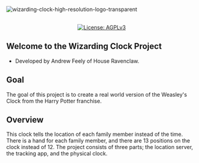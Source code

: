 ![wizarding-clock-high-resolution-logo-transparent](https://github.com/user-attachments/assets/3b8b5683-b1c4-47c6-b440-2779809c3135)
<p align="center"> 
  <br/>  
  <a href="https://opensource.org/license/agpl-v3"><img src="https://img.shields.io/badge/License-AGPL_v3-blue.svg?color=3F51B5&style=for-the-badge&label=License&logoColor=000000&labelColor=ececec" alt="License: AGPLv3"></a>
  </a>
  <br/>  
</p>

## Welcome to the Wizarding Clock Project
- Developed by Andrew Feely of House Ravenclaw.
## Goal
The goal of this project is to create a real world version of the Weasley's Clock from the Harry Potter franchise.
## Overview
This clock tells the location of each family member instead of the time. There is a hand for each family member, and there are 13 positions on the clock instead of 12. The project consists of three parts; the location server, the tracking app, and the physical clock.
